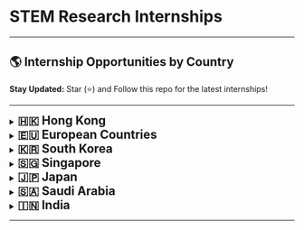 # STEM Research Internships

<!-- <details>
  <summary><strong><span style="font-size: 1.5em;">XXXX</span></strong></summary>
    <ul>
        <li><p style="font-size: 1em;">🇧🇬 <a href="XXXX" target="_blank">XXXX</a> XXXX</p></li>
    </ul>
</details> -->
---

## 🌎 Internship Opportunities by Country  

**Stay Updated:** Star (⭐)  and Follow this repo for the latest internships!

---

<!-- 🇭🇰 Hong Kong -->
<details>
  <summary><strong><span style="font-size: 1.5em;">🇭🇰 Hong Kong</span></strong></summary>
    <ul>
        <li><p style="font-size: 1em;"><a href="https://www.cs.hku.hk/rintern/" target="_blank">HKU CDS Research Internship Programme 2025</a> — Deadline: May 30, 2025</p></li>
    </ul>
</details>


<!-- 🇪🇺 European Countries -->
<details>
  <summary><strong><span style="font-size: 1.5em;">🇪🇺 European Countries</span></strong></summary>
    <ul>
        <li><p style="font-size: 1em;">🇧🇬 <a href="https://insait.ai/surf/" target="_blank">INSAIT, Bulgaria</a> - Deadline: March 3, 2025</p></li>
    </ul>
</details>


<!-- 🇰🇷 South Korea -->
<details>
  <summary><strong><span style="font-size: 1.5em;">🇰🇷 South Korea</span></strong></summary>
    <ul>
        <li><p style="font-size: 1em;"><a href="https://www.gist.ac.kr/en/html/sub07/0702.html" target="_blank">GIST- Global Intern Program (GIP)</a> - Deadline: February 28, 2025</p></li>
    </ul>
</details>


<!-- 🇸🇬 Singapore -->
<details>
  <summary><strong><span style="font-size: 1.5em;">🇸🇬 Singapore</span></strong></summary>
    <ul>
        <li><p style="font-size: 1em;"><a href="https://www.a-star.edu.sg/" target="_blank">A<sup>*</sup>STAR</a> - Deadline: Open throughout the year</p></li>
        <li><p style="font-size: 1em;"><a href="https://www.ntu.edu.sg/about-us/global/global-connect-fellowship" target="_blank">NTU- Global Connect Fellowship</a>  - Deadline: February 28, 2025</p></li>
    </ul>
</details>



<!-- 🇯🇵 Japan -->
<details>
  <summary><strong><span style="font-size: 1.5em;">🇯🇵 Japan</span></strong></summary>
    <ul>
        <li><p style="font-size: 1em;"><a href="https://admissions.oist.jp/research-internship" target="_blank">OIST Research Internship</a> - Deadline: Applications Closed</p></li>
    </ul>
</details>



<!-- XXXXXXX -->
<details>
  <summary><strong><span style="font-size: 1.5em;">🇸🇦 Saudi Arabia </span></strong></summary>
    <ul>
        <li><p style="font-size: 1em;"><a href="https://admissions.kaust.edu.sa/study/internships" target="_blank">Visiting Student Research Program (VSRP) at KAUST</a> - Deadline: Open throughout the year</p></li>
        <li><p style="font-size: 1em;"><a href="https://cemse.kaust.edu.sa/internship-opportunities/saudi-summer-internship-ssi" target="_blank">Saudi Summer Internship (SSI) at KAUST</a> - Deadline: April 16, 2025</p></li>
    </ul>
</details>


<!-- XXXXXXX -->
<details>
  <summary><strong><span style="font-size: 1.5em;">🇮🇳 India</span></strong></summary>
    <ol>
        <summary><span style="font-size: 1.2em;">IITs</span></summary>
        <ol>
            <li><p style="font-size: 1em;"><a href="https://ssp.iitm.ac.in/summer-fellowship-registration" target="_blank">IIT Madras</a> - Deadline: February 28, 2025</p></li>
            <li><p style="font-size: 1em;"><a href="https://iith.ac.in/research/SURE/" target="_blank">IIT Hyderabad</a> - Deadline: March 5, 2025</p></li>
            <li><p style="font-size: 1em;"><a href="https://www.iitg.ac.in/cse/summerinternship/" target="_blank">IIT Guwhati</a> - (CSE) Deadline:  March 20, 2025</p></li>
            <li><p style="font-size: 1em;"><a href="https://www.iitg.ac.in/civil/home_news_details.php?slno=OTFqenZ6OWxVMUd3NHpvcGZvTDVRZz09&notice=Summer-Training/Internship-2025" target="_blank">IIT Guwhati</a> - (Civil) Deadline:  March 15, 2025</p></li>
            <li><p style="font-size: 1em;"><a href="https://surge.iitk.ac.in/app/main.php" target="_blank">IIT Kanpur</a>  - Deadline: February 18, 2025</p></li>
            <li><p style="font-size: 1em;"><a href="https://www.iitmandi.ac.in/internships" target="_blank">IIT Mandi</a> - Deadline: Opening Soon</p></li>
            <li><p style="font-size: 1em;"><a href="https://people.iitism.ac.in/~research/SRIP.php" target="_blank">IIT Dhanbad</a> - Deadline:</p></li>
            <li><p style="font-size: 1em;"><a href="https://www.iitrpr.ac.in/studentportal/summerinternship-2025" target="_blank">IIT Ropar</a> - Deadline: February 28, 2025</p></li>
            <li><p style="font-size: 1em;"><a href="https://srip.iitgn.ac.in/info/guidelines/" target="_blank">IIT Gandhinagar</a> - Deadline: March 1, 2025</p></li>
            <li><p style="font-size: 1em;"><a href="https://sun.iitpkd.ac.in/" target="_blank">IIT Palakkad</a> - Deadline: March 18, 2025 (Others), February 25, 2025 (Foreign Nationals)</p></li>
            <li><p style="font-size: 1em;"><a href="https://iitgoa.ac.in/summer-internships-2024-at-iit-goa/" target="_blank">IIT Goa</a> - Deadline: Opening Soon</p></li>
            <li><p style="font-size: 1em;"><a href="https://www.iitjammu.ac.in/post/rise-up" target="_blank">IIT Jammu</a> - Deadline: Opening Soon</p></li>
            <li><p style="font-size: 1em;"><a href="https://www.iitbbs.ac.in/index.php/home/academics/internship-programme/" target="_blank">IIT Bhubaneswar</a> - Deadline: April 10, 2025</p></li>
            <li><p style="font-size: 1em;"><a href="https://www.iiti.ac.in/page/summer-internship-2025-for-ug-students" target="_blank">IIT Indore</a> - Deadline: April 30, 2025</p></li>
            <li><p style="font-size: 1em;"><a href="https://www.iitdh.ac.in/summer-internship-program-2025" target="_blank">IIT Dharwad</a> - Deadline: March 23, 2025</p></li>
            <li><p style="font-size: 1em;"><a href="https://files.iittp.ac.in/pdfs/announcements/2025/Summer_Internship_2025_Flyer.pdf" target="_blank">IIT Tirupati</a> - Deadline: March 31, 2025</p></li>
        </ol>
        <summary><span style="font-size: 1.2em;">IISERs</span></summary>
        <ol>
            <li><p style="font-size: 1em;"><a href="http://www3.iiserpune.ac.in/~sspc/" target="_blank">IISER Pune</a> - Deadline: February 21, 2025</p></li>
            <li><p style="font-size: 1em;"><a href="https://www.iiserb.ac.in/assets/all_upload/doaa/IISER_Bhopal_Summer_Internship.pdf" target="_blank">IISER Bhopal</a> - Deadline: March 21, 2025</p></li>
            <li><p style="font-size: 1em;"><a href="https://www.iiserkol.ac.in/~summer.research/" target="_blank">IISER Kolkata</a> - Deadline: April 9, 2025</p></li>
            <li><p style="font-size: 1em;"><a href="https://www.iisermohali.ac.in/admission-news/summer-research-program-2024" target="_blank">IISER Mohali</a> - Deadline: Opening Soon</p></li>
        </ol>
        <summary><span style="font-size: 1.2em;">NITs</span></summary>
        <ol>
            <li><p style="font-size: 1em;"><a href="https://eapplication.nitrkl.ac.in/internship/" target="_blank">NIT Rourkela</a> - Deadline: March 28, 2025</p></li>
            <li><p style="font-size: 1em;"><a href="https://vnit.ac.in/section/tnp/summer-internships/" target="_blank">VNIT Nagpur</a> - Deadline: March 28, 2025</p></li>
            <li><p style="font-size: 1em;"><a href="https://nitdelhi.ac.in/wp-content/uploads/2025/03/Internship@NITD.pdf" target="_blank">NIT Delhi</a> - Deadline: March 20, 2025</p></li>
            <li><p style="font-size: 1em;"><a href="https://nitc.ac.in/news-and-events/summer-internship-programme-2025-at-nit-calicut" target="_blank">NIT Calicut</a> -Deadine: March 26, 2025</p></li> 
            <!-- <li><p style="font-size: 1em;"><a href="XXXX" target="_blank">XXXX</a> XXXX</p></li>  -->
        </ol>
        <summary><span style="font-size: 1.2em;">IIITs</span></summary>
        <ol>
            <li><p style="font-size: 1em;"><a href="https://www.iiitb.ac.in/summer-internship" target="_blank">IIIT Bangalore</a> - Deadline: March 31, 2025</p></li>
            <li><p style="font-size: 1em;"><a href="https://iiitn.ac.in/page.php?id=240" target="_blank">IIIT Nagpur</a> - Deadline: Not Mentioned</p></li>
            <li><p style="font-size: 1em;"><a href="https://iiitvadodara.ac.in/internship.php" target="_blank">IIIT Vadodara</a> - Deadline: Not Mentioned</p></li>
            <li><p style="font-size: 1em;"><a href="https://internship.iiitkottayam.ac.in/" target="_blank">IIIT Kottayam</a> - Deadline: April 01, 2025</p></li>
        </ol>
        <summary><span style="font-size: 1.2em;">Others</span></summary>
        <ol>
            <li><p style="font-size: 1em;"><a href="https://www.barc.gov.in/student/" target="_blank">BARC (Bhabha Atomic Research Centre) Internship</a> - March 2025 (Tentative)</p></li>
            <li><p style="font-size: 1em;"><a href="https://www.bits-pilani.ac.in/news/bits-pilani-goa-summer-research-program-2025-bgsrp-2025/" target="_blank">BITS Pilani Goa</a> - Deadline: March 22, 2025 </p></li>
            <!-- <li><p style="font-size: 1em;"><a href="XXXX" target="_blank">XXXX</a> XXXX</p></li>
            <li><p style="font-size: 1em;"><a href="XXXX" target="_blank">XXXX</a> XXXX</p></li> -->
        </ol>
    </ol>
</details>

---





